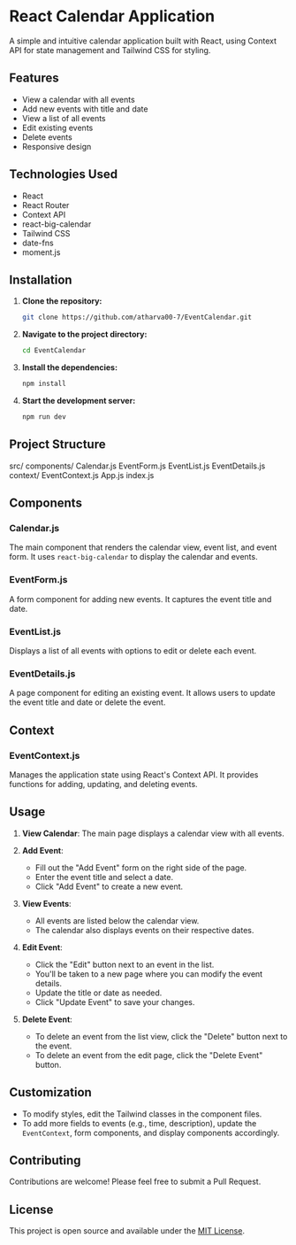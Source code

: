 # React Calendar Application

A simple and intuitive calendar application built with React, using Context API for state management and Tailwind CSS for styling.

## Features

- View a calendar with all events
- Add new events with title and date
- View a list of all events
- Edit existing events
- Delete events
- Responsive design

## Technologies Used

- React
- React Router
- Context API
- react-big-calendar
- Tailwind CSS
- date-fns
- moment.js

## Installation

1. **Clone the repository:**
   ```bash
   git clone https://github.com/atharva00-7/EventCalendar.git

2. **Navigate to the project directory:**
   ```bash
   cd EventCalendar

3. **Install the dependencies:**
   ```bash
   npm install

4. **Start the development server:**
   ```bash
   npm run dev

## Project Structure
   src/
      components/
         Calendar.js
         EventForm.js
         EventList.js
         EventDetails.js
      context/
         EventContext.js
   App.js
   index.js

## Components

### Calendar.js

The main component that renders the calendar view, event list, and event form. It uses `react-big-calendar` to display the calendar and events.

### EventForm.js

A form component for adding new events. It captures the event title and date.

### EventList.js

Displays a list of all events with options to edit or delete each event.

### EventDetails.js

A page component for editing an existing event. It allows users to update the event title and date or delete the event.

## Context

### EventContext.js

Manages the application state using React's Context API. It provides functions for adding, updating, and deleting events.

## Usage

1. **View Calendar**: The main page displays a calendar view with all events.

2. **Add Event**: 
   - Fill out the "Add Event" form on the right side of the page.
   - Enter the event title and select a date.
   - Click "Add Event" to create a new event.

3. **View Events**: 
   - All events are listed below the calendar view.
   - The calendar also displays events on their respective dates.

4. **Edit Event**:
   - Click the "Edit" button next to an event in the list.
   - You'll be taken to a new page where you can modify the event details.
   - Update the title or date as needed.
   - Click "Update Event" to save your changes.

5. **Delete Event**:
   - To delete an event from the list view, click the "Delete" button next to the event.
   - To delete an event from the edit page, click the "Delete Event" button.

## Customization

- To modify styles, edit the Tailwind classes in the component files.
- To add more fields to events (e.g., time, description), update the `EventContext`, form components, and display components accordingly.

## Contributing

Contributions are welcome! Please feel free to submit a Pull Request.

## License

This project is open source and available under the [MIT License](LICENSE).
